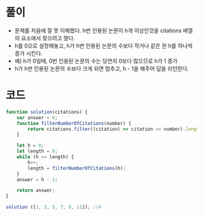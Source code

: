 # 풀이

- 문제를 처음에 잘 못 이해했다. h번 인용된 논문이 h개 이상인것을 citations 배열의 요소에서 찾으려고 했다.
- h를 0으로 설정해놓고, h가 h번 인용된 논문의 수보다 작거나 같은 한 h를 하나씩 증가 시킨다.
- 예) h가 0일때, 0번 인용된 논문의 수는 당연히 0보다 많으므로 h가 1 증가
- h가 h번 인용된 논문의 수보다 크게 되면 멈추고, h - 1을 해주어 답을 리턴한다.

# 코드

```js
function solution(citations) {
	var answer = 0;
	function filterNumberOfCitations(number) {
		return citations.filter((citation) => citation >= number).length;
	}

	let h = 0;
	let length = 0;
	while (h <= length) {
		h++;
		length = filterNumberOfCitations(h);
	}
	answer = h - 1;

	return answer;
}

solution ([1, 3, 5, 7, 9, 11]); //4 
```
